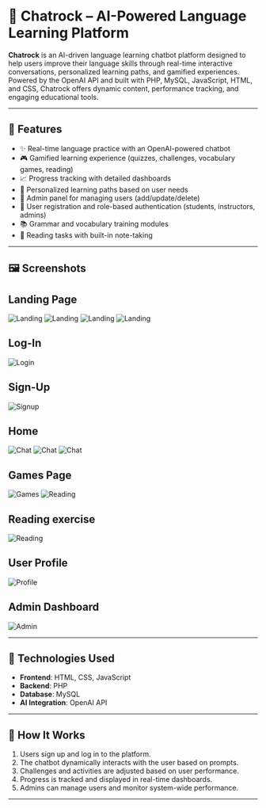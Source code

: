 # 🧠 Chatrock – AI-Powered Language Learning Platform

**Chatrock** is an AI-driven language learning chatbot platform designed to help users improve their language skills through real-time interactive conversations, personalized learning paths, and gamified experiences. Powered by the OpenAI API and built with PHP, MySQL, JavaScript, HTML, and CSS, Chatrock offers dynamic content, performance tracking, and engaging educational tools.

---

## 🌟 Features

- ✨ Real-time language practice with an OpenAI-powered chatbot
- 🎮 Gamified learning experience (quizzes, challenges, vocabulary games, reading)
- 📈 Progress tracking with detailed dashboards
- 🧠 Personalized learning paths based on user needs
- 👥 Admin panel for managing users (add/update/delete)
- 🔐 User registration and role-based authentication (students, instructors, admins)
- 📚 Grammar and vocabulary training modules
- 📃 Reading tasks with built-in note-taking

---

## 🖼️ Screenshots

## Landing Page
![Landing](assets/landing_page1.png)
![Landing](assets/landing_page2.png)
![Landing](assets/landing_page3.png)
![Landing](assets/landing_page4.png)

## Log-In
![Login](assets/login.png)

## Sign-Up
![Signup](assets/signup.png)

## Home
![Chat](assets/home.png)
![Chat](assets/who_are_you_question.JPG)
![Chat](assets/home_with_chat.png)

## Games Page
![Games](assets/games_page.png)
![Reading](assets/games.png)
## Reading exercise
![Reading](assets/reading_exercise.png)

## User Profile
![Profile](assets/user_profile.JPG)

## Admin Dashboard
![Admin](assets/admin.png)

---

## 🧪 Technologies Used

- **Frontend**: HTML, CSS, JavaScript
- **Backend**: PHP
- **Database**: MySQL
- **AI Integration**: OpenAI API

---
## 🔑 How It Works

1. Users sign up and log in to the platform.
2. The chatbot dynamically interacts with the user based on prompts.
3. Challenges and activities are adjusted based on user performance.
4. Progress is tracked and displayed in real-time dashboards.
5. Admins can manage users and monitor system-wide performance.

---

